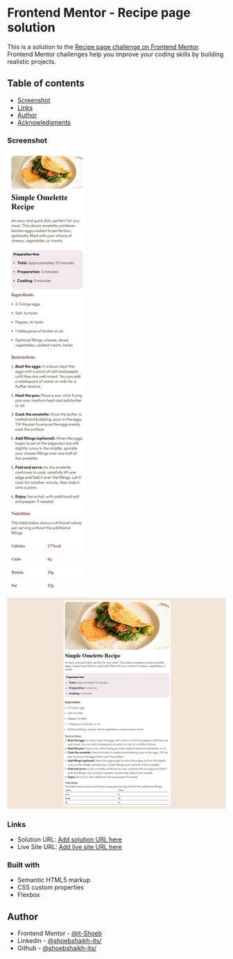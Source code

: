 # Frontend Mentor - Recipe page solution

This is a solution to the [Recipe page challenge on Frontend Mentor](https://www.frontendmentor.io/challenges/recipe-page-KiTsR8QQKm). Frontend Mentor challenges help you improve your coding skills by building realistic projects. 

## Table of contents

- [Screenshot](#screenshot)
- [Links](#links)
- [Author](#author)
- [Acknowledgments](#acknowledgments)

### Screenshot

![Mobile](./recipe-page-main%20-%20mobile.jpg)
![Desktop](./recipe-page-main%20-%20desktop.jpg)

### Links

- Solution URL: [Add solution URL here](https://github.com/it-Shoeb/Frontend-Mentor/tree/main/Newbie-Recipe%20page)
- Live Site URL: [Add live site URL here](https://recipe-page-main-frontend-mentor.netlify.app/)

### Built with

- Semantic HTML5 markup
- CSS custom properties
- Flexbox

## Author

- Frontend Mentor - [@it-Shoeb](https://www.frontendmentor.io/profile/it-Shoeb)
- Linkedin - [@shoebshaikh-its/](https://www.linkedin.com/in/shoebshaikh-its/)
- Github - [@shoebshaikh-its/](https://github.com/it-Shoeb/)
